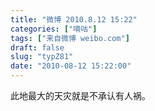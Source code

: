 ```yaml
---
title: "微博 2010.8.12 15:22"
categories: ["嘀咕"]
tags: ["来自微博 weibo.com"]
draft: false
slug: "typZ81"
date: "2010-08-12 15:22:00"
---
```


<p>此地最大的天灾就是不承认有人祸。 ​​​​</p>
